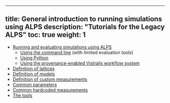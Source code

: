 
---
title: General introduction to running simulations using ALPS
description: "Tutorials for the Legacy ALPS"
toc: true
weight: 1
---

- [Running and evaluating simulations using ALPS](runsimulations)
    - [Using the command line](commandline) (with limited evaluation tools)
    - [Using Python](usepython)
    - [Using the provenance-enabled Vistrails workflow system](usevistrails)    
- [Definition of lattices](latticedef)
- [Definition of models](modeldef)
- [Definition of custom measurements](measuredef)
- [Common parameters](parameters)
- [Common hardcoded measurements](hardcoded)
- [The tools](tools)




